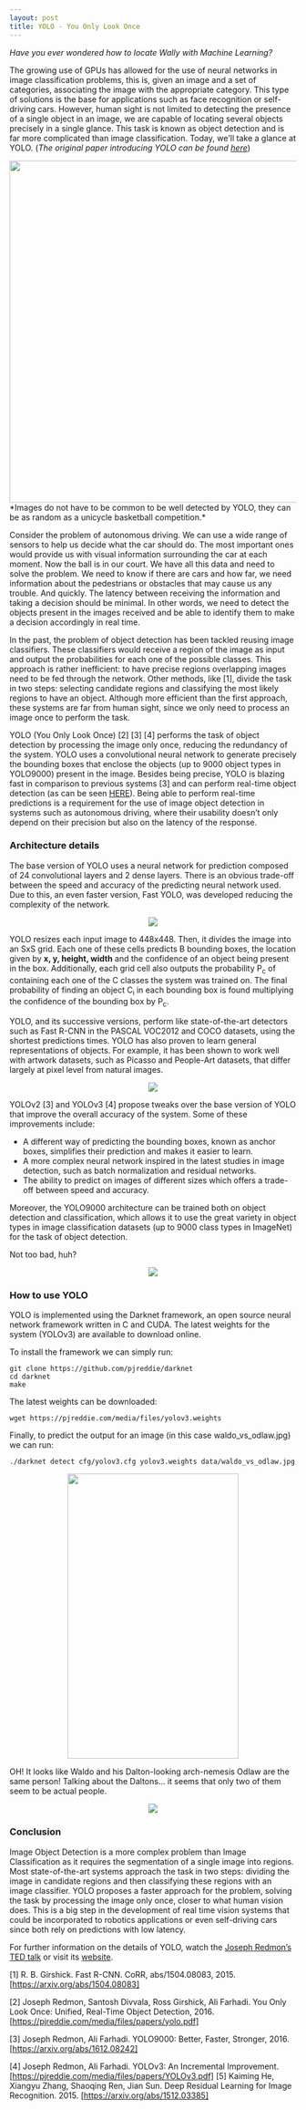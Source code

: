 ```yaml
---
layout: post
title: YOLO - You Only Look Once
---
```

*Have you ever wondered how to locate Wally with Machine Learning?*

The growing use of GPUs has allowed for the use of neural networks in image classification problems, this is, given an image and a set of categories, associating the image with the appropriate category. This type of solutions is the base for applications such as face recognition or self-driving cars. However, human sight is not limited to detecting the presence of a single object in an image, we are capable of locating several objects precisely in a single glance. This task is known as object detection and is far more complicated than image classification. Today, we'll take a glance at YOLO. (*The original paper introducing YOLO can be found [here](https://pjreddie.com/media/files/papers/yolo.pdf)*)

<div align="center"><img src="/images/yolo/unicycle_basketball.jpg" width="600" height="600"></div>
*Images do not have to be common to be well detected by YOLO, they can be as random as a unicycle basketball competition.*

Consider the problem of autonomous driving. We can use a wide range of sensors to help us decide what the car should do. The most important ones would provide us with visual information surrounding the car at each moment. Now the ball is in our court. We have all this data and need to solve the problem. We need to know if there are cars and how far, we need information about the pedestrians or obstacles that may cause us any trouble. And quickly. The latency between receiving the information and taking a decision should be minimal. In other words, we need to detect the objects present in the images received and be able to identify them to make a decision accordingly in real time.

In the past, the problem of object detection has been tackled reusing image classifiers. These classifiers would receive a region of the image as input and output the probabilities for each one of the possible classes. This approach is rather inefficient: to have precise regions overlapping images need to be fed through the network. Other methods, like [1], divide the task in two steps: selecting candidate regions and classifying the most likely regions to have an object. Although more efficient than the first approach, these systems are far from human sight, since we only need to process an image once to perform the task.

YOLO (You Only Look Once) [2] [3] [4] performs the task of object detection by processing the image only once, reducing the redundancy of the system. YOLO uses a convolutional neural network to generate precisely the bounding boxes that enclose the objects (up to 9000 object types in YOLO9000) present in the image. Besides being precise, YOLO is blazing fast in comparison to previous systems [3] and can perform real-time object detection (as can be seen [HERE](https://youtu.be/Cgxsv1riJhI?t=3m8s)). Being able to perform real-time predictions is a requirement for the use of image object detection in systems such as autonomous driving, where their usability doesn’t only depend on their precision but also on the latency of the response.

### Architecture details

The base version of YOLO uses a neural network for prediction composed of 24 convolutional layers and 2 dense layers. There is an obvious trade-off between the speed and accuracy of the predicting neural network used. Due to this, an even faster version, Fast YOLO, was developed reducing the complexity of the network.
<div align="center"><img src="/images/yolo/yolo_architecture.jpg"></div>

YOLO resizes each input image to 448x448. Then, it divides the image into an SxS grid. Each one of these cells predicts B bounding boxes, the location given by **x, y, height, width** and the confidence of an object being present in the box. Additionally, each grid cell also outputs the probability P<sub>c</sub> of containing each one of the C classes the system was trained on. The final probability of finding an object C<sub>i</sub> in each bounding box is found multiplying the confidence of the bounding box by P<sub>c</sub>.

YOLO, and its successive versions, perform like state-of-the-art detectors such as Fast R-CNN in the PASCAL VOC2012 and COCO datasets, using the shortest predictions times. YOLO has also proven to learn general representations of objects. For example, it has been shown to work well with artwork datasets, such as Picasso and People-Art datasets, that differ largely at pixel level from natural images.

<div align="center"><img src="/images/yolo/detection_on_art.jpg"></div>

YOLOv2 [3] and YOLOv3 [4] propose tweaks over the base version of YOLO that improve the
overall accuracy of the system. Some of these improvements include:
- A different way of predicting the bounding boxes, known as anchor boxes, simplifies their prediction and makes it easier to learn.
- A more complex neural network inspired in the latest studies in image detection, such as batch normalization and residual networks.
- The ability to predict on images of different sizes which offers a trade-off between speed and accuracy.

Moreover, the YOLO9000 architecture can be trained both on object detection and classification, which allows it to use the great variety in object types in image classification datasets (up to 9000 class types in ImageNet) for the task of object detection.

Not too bad, huh?
<div align="center"><img src="/images/yolo/obama_not_bad.jpg"></div>

### How to use YOLO

YOLO is implemented using the Darknet framework, an open source neural network framework written in C and CUDA. The latest weights for the system (YOLOv3) are available to download online.

To install the framework we can simply run:
```
git clone https://github.com/pjreddie/darknet
cd darknet
make
```

The latest weights can be downloaded:
```
wget https://pjreddie.com/media/files/yolov3.weights
```

Finally, to predict the output for an image (in this case waldo_vs_odlaw.jpg) we can run:
```
./darknet detect cfg/yolov3.cfg yolov3.weights data/waldo_vs_odlaw.jpg
```

<div align="center"><img src="/images/yolo/waldo_vs_odlaw_predictions.jpg" height="500" width="300"></div>

OH! It looks like Waldo and his Dalton-looking arch-nemesis Odlaw are the same person! Talking about the Daltons… it seems that only two of them seem to be actual people.

<div align="center"><img src="/images/yolo/dalton_brothers_detected.jpg"></div>

### Conclusion

Image Object Detection is a more complex problem than Image Classification as it requires the segmentation of a single image into regions. Most state-of-the-art systems approach the task in two steps: dividing the image in candidate regions and then classifying these regions with an image classifier. YOLO proposes a faster approach for the problem, solving the task by processing the image only once, closer to what human vision does. This is a big step in the development of real time vision systems that could be incorporated to robotics applications or even self-driving cars since both rely on predictions with low latency.

For further information on the details of YOLO, watch the [Joseph Redmon’s TED talk](https://www.youtube.com/watch?v=Cgxsv1riJhI) or visit its [website](https://pjreddie.com/darknet/yolo/).

[1] R. B. Girshick. Fast R-CNN. CoRR, abs/1504.08083, 2015. [https://arxiv.org/abs/1504.08083]

[2] Joseph Redmon, Santosh Divvala, Ross Girshick, Ali Farhadi. You Only Look Once: Unified, Real-Time Object Detection, 2016. [https://pjreddie.com/media/files/papers/yolo.pdf]

[3] Joseph Redmon, Ali Farhadi. YOLO9000: Better, Faster, Stronger, 2016. [https://arxiv.org/abs/1612.08242]

[4] Joseph Redmon, Ali Farhadi. YOLOv3: An Incremental Improvement. [https://pjreddie.com/media/files/papers/YOLOv3.pdf]
[5] Kaiming He, Xiangyu Zhang, Shaoqing Ren, Jian Sun. Deep Residual Learning for Image Recognition. 2015. [https://arxiv.org/abs/1512.03385]
